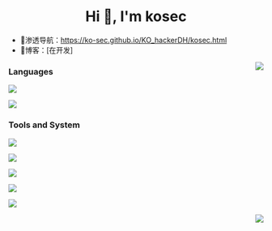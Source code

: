 <h1 align="center">Hi 👋, I'm kosec</h1>

- 📝渗透导航：https://ko-sec.github.io/KO_hackerDH/kosec.html
- 📄博客：[在开发]

<img align="right" src="https://github-readme-stats.vercel.app/api?username=ko-sec&show_icons=true&theme=chartreuse-dark&count_private=true"/>

<h3 align="left">Languages</h3>
<p align="left"><img align="center" src="https://img.shields.io/badge/go-%2300ADD8.svg?style=for-the-badge&logo=go&logoColor=white"/></p>
<p align="left"><img align="center" src="https://img.shields.io/badge/python-3670A0?style=for-the-badge&logo=python&logoColor=ffdd54"/></p>


<h3 align="left">Tools and System</h3>
<p align="left"><img src="https://img.shields.io/badge/GoLand-0f0f0f?&style=for-the-badge&logo=goland&logoColor=white"/></p>
<p align="left"><img src="https://img.shields.io/badge/pycharm-143?style=for-the-badge&logo=pycharm&logoColor=black&color=black&labelColor=green"/></p>
<p align="left"><img src="https://img.shields.io/badge/IntelliJIDEA-000000.svg?style=for-the-badge&logo=intellij-idea&logoColor=white"/></p>

<p align="left"><img src="https://img.shields.io/badge/Android-3DDC84?style=for-the-badge&logo=android&logoColor=white"/></p>
<p align="left"><img src="https://img.shields.io/badge/Linux-FCC624?style=for-the-badge&logo=linux&logoColor=black"/></p>

<img align="right" src="https://github-readme-stats.vercel.app/api/top-langs/?username=ko-sec&theme=chartreuse-dark&layout=compact"/>
